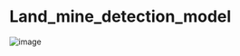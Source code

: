 # Land_mine_detection_model

![image](https://github.com/user-attachments/assets/d21c1d2d-e4a9-4cf6-ba80-8982060ab00d)
